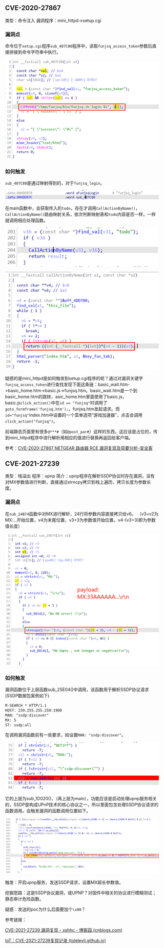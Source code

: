 ## CVE-2020-27867
类型：命令注入
漏洞程序：mini_httpd->setup.cgi

### 漏洞点
命令位于`setup.cgi`程序`sub_407C80`程序中，读取`funjsq_access_token`参数后直接拼接到命令字符串中执行。

![](images/Pasted%20image%2020230821094354.png)

### 如何触发
`sub_407C80`是通过映射得到的，对于`funjsq_login`。

![](images/Pasted%20image%2020230821104018.png)

在main函数中，会获取传入的`todo`，存在才调用`CallActionByName()`，`CallActionByName()`路由映射关系，依次判断映射表和`todo`内容是否一样，一样就调用相应处理函数。

![](images/Pasted%20image%2020230821104730.png)

![](images/Pasted%20image%2020230821104715.png)

疑惑的是mini_httpd是如何触发到setup.cgi程序的呢？通过对漏洞关键字`funjsq_access_token`进行查找发现下面这条链：basic_wait.htm->basic_home.htm->basic.js->funjsq.htm。basic_wait.htm是一个到basic_home.htm的跳转，asic_home.htm里面使用了basic.js，basic.js`click_action()`中在`id == "funjsq"`时调用了`goto_formframe('funjsq.htm');`，funjsq.htm发起请求。而`id="funjsq"`index.htm中设置的一个菜单选项“游戏加速器”，点击会调用`click_action("funjsq")`。

前端静态页面里有很多`@***#`（如`@post_par#`）这样的东西，这应该是占位的，传到mini_httpd程序中进行解析用相应的值进行替换再返回给客户端。

参考：[CVE-2020-27867 NETGEAR 路由器 RCE 漏洞复现及简要分析-安全客](https://www.anquanke.com/post/id/259241)

## CVE-2021-27239
类型：栈溢出
程序：upnp
简介：upnp程序在解析SSDP协议时存在漏洞，没有对MX参数值进行判断，直接通过strncpy拷贝到栈上遍历，拷贝长度为参数长度。
### 漏洞点
在`sub_24B74`函数中对MX进行解析，24行将参数内容直接拷贝给v6。
（v3=v2为MX:...开始位置，v4为末尾位置，v3+3为参数值开始位置，v4-(v3+3)即为参数值长度）

![](images/Pasted%20image%2020230821111254.png)

### 如何触发
漏洞函数位于上层函数sub_25E04()中调用，该函数用于解析SSDP协议请求(SSDP数据包案例如下)

```
M-SEARCH * HTTP/1.1
HOST: 239.255.255.250:1900
MAN: "ssdp:discover"
MX: 5
ST: ssdp:all
```

在调用漏洞函数前有一些要求，如设置`MAN: "ssdp:discover"`。

![](images/Pasted%20image%2020230821111828.png)

它的上层为sub_1D020()，（再上层为main），功能应该是启动处理upnp服务相关的，SSDP是构成UPnP技术的核心协议之一，所以里面包含处理SSDP协议请求的函数调用。会触发漏洞的函数调用位置如下。

![](images/Pasted%20image%2020230821112308.png)

触发：开启upnp服务，发送SSDP请求，设置MX超长参数值。

挖掘思路：这是SSDP协议漏洞，或UPNP？对固件中相关的协议进行模糊测试；静态审计危险函数。

疑惑：发送的poc为什么后面要加个`\x00`？

参考链接：

[CVE-2021-27239 漏洞复现 - xshhc - 博客园 (cnblogs.com)](https://www.cnblogs.com/xshhc/p/17365932.html)

[IoT：CVE-2021-27239复现记录 (toleleyjl.github.io)](https://toleleyjl.github.io/2023/04/09/CVE-2021-27239%E6%BC%8F%E6%B4%9E%E5%A4%8D%E7%8E%B0%E8%AE%B0%E5%BD%95/)

